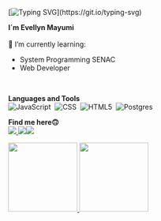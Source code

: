 [![Typing SVG](https://readme-typing-svg.herokuapp.com/?color=BA55D3&size=35&center=true&vCenter=true&width=1000&lines=Nice+to+meet+you;Welcome+to+my+profile;)](https://git.io/typing-svg)

**I´m Evellyn Mayumi**<br><br>
🌱 I’m currently learning:
- System Programming SENAC
- Web Developer<br>


<div style="display: inline_block"><br>

**Languages and Tools**<br>
![JavaScript](https://img.shields.io/badge/-JavaScript-0D1117?style=for-the-badge&logo=javascript&labelColor=0D1117)&nbsp;
![CSS](https://img.shields.io/badge/-CSS-0D1117?style=for-the-badge&logo=CSS3&logoColor=1572B6&labelColor=0D1117)&nbsp;
![HTML5](https://img.shields.io/badge/html5-0D1117?style=for-the-badge&logo=html5&labelColor=0D1117)&nbsp;
![Postgres](https://img.shields.io/badge/postgres-0D1117?style=for-the-badge&logo=postgresql&labelColor=0D1117)
  

**Find me here🙃**<br>
 <A href="https://www.linkedin.com/in/evellyn-mayumi-230795224/" target="_blank"><img src="https://img.shields.io/badge/-LinkedIn-%230077B5?style=for-the-badge&logo=linkedin&logoColor=white" target="_blank"> <A href = "mailto:mayumicha16@gmail.com"><img src="https://img.shields.io/badge/-Gmail-%23333?style=for-the-badge&logo=gmail&logoColor=white" target="_blank"><a href="https://instagram.com/evellynmayumi_" target="_blank"><img src="https://img.shields.io/badge/-Instagram-%23E4405F?style=for-the-badge&logo=instagram&logoColor=white" target="_blank">
       
 

<img height="140em" src="https://github-readme-stats.vercel.app/api?username=evellynmayumi&show_icons=true&theme=radical&include_all_commits=true&count_private=false"/>
<img height="140em" src="https://github-readme-stats.vercel.app/api/top-langs/?username=evellynmayumi&layout=compact&langs_count=7&theme=radical"/>

</div>



